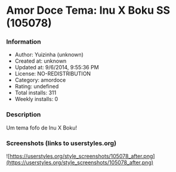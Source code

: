 # Amor Doce Tema: Inu X Boku SS (105078)

### Information
- Author: Yuizinha (unknown)
- Created at: unknown
- Updated at: 9/6/2014, 9:55:36 PM
- License: NO-REDISTRIBUTION
- Category: amordoce
- Rating: undefined
- Total installs: 311
- Weekly installs: 0


### Description
Um tema fofo de Inu X Boku!


### Screenshots (links to userstyles.org)
![https://userstyles.org/style_screenshots/105078_after.png](https://userstyles.org/style_screenshots/105078_after.png)


